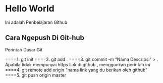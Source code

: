 <h1>Hello World</h1>

Ini adalah Penbelajaran Github 

<h2>Cara Ngepush Di Git-hub</h2>
    <p>Perintah Dasar Git</p>
====1. git init
====2. git add .
====3. git commit -m "Nama Descripsi" 
    > . Apabila tidak mempunyai https link di github ,
    menggunkan perintah ini 
====4. git remote add origin "nama link yang du berikan oleh github" 
====5. git push origin master